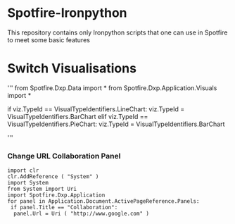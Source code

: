 # Spotfire-Ironpython
This repository contains only Ironpython scripts that one can use in Spotfire to meet some basic features  

# Switch Visualisations
'''
from Spotfire.Dxp.Data import * 
from Spotfire.Dxp.Application.Visuals import *

if viz.TypeId == VisualTypeIdentifiers.LineChart:
 viz.TypeId = VisualTypeIdentifiers.BarChart 
elif viz.TypeId == VisualTypeIdentifiers.PieChart:
 viz.TypeId = VisualTypeIdentifiers.BarChart

'''
### Change URL Collaboration Panel
```
import clr
clr.AddReference ( "System" )
import System
from System import Uri
import Spotfire.Dxp.Application
for panel in Application.Document.ActivePageReference.Panels:
 if panel.Title == "Collaboration":
  panel.Url = Uri ( "http://www.google.com" )
```
